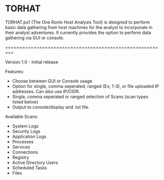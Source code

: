 # TORHAT
TORHAT.ps1 (The One Ronin Host Analysis Tool) is designed to perform basic data gathering from host machines for the analyst to incorporate in their analyst adventures. It currently provides the option to perform data gathering via GUI or console. 

=========================================================

Version 1.0 - Initial release

Features:
* Choose between GUI or Console usage
* Option for single, comma seperated, ranged (Ex; 1-3), or file uploaded IP addresses. Can also use IP/CIDR.
* Single, comma seperated or ranged selection of Scans (scan types listed below)
* Output to console/display and .txt file. 

Available Scans:
* System Logs
* Security Logs
* Application Logs
* Processes
* Services
* Connections
* Registry
* Active Directory Users
* Scheduled Tasks
* Files


